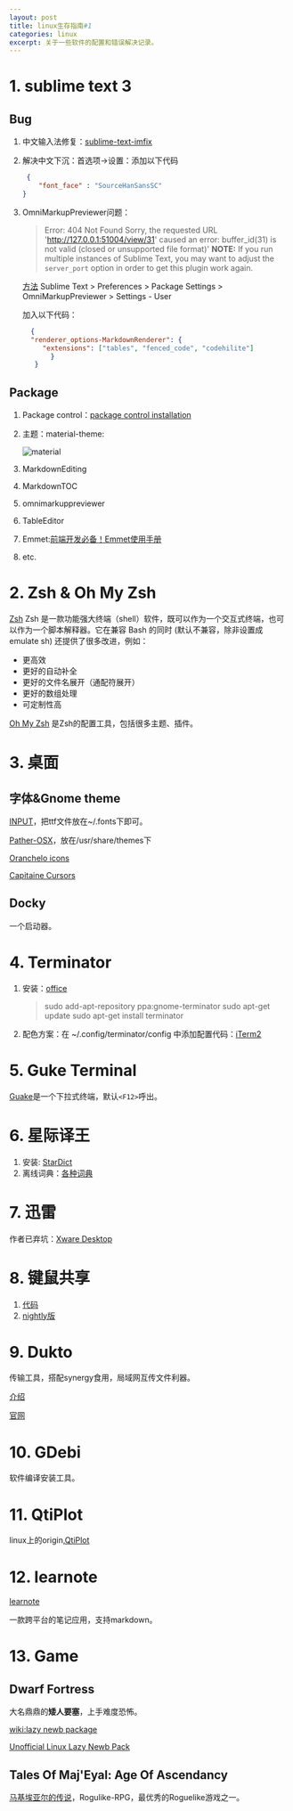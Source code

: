 ```yaml
---
layout: post
title: linux生存指南#1
categories: linux
excerpt: 关于一些软件的配置和错误解决记录。
---
```


# 1. sublime text 3

## Bug

1.  中文输入法修复：[sublime-text-imfix](https://github.com/lyfeyaj/sublime-text-imfix)
2.  解决中文下沉：首选项->设置：添加以下代码

    ~~~ json
     {
        "font_face" : "SourceHanSansSC"
    }
    ~~~

4.  OmniMarkupPreviewer问题：

    >Error: 404 Not Found
    >Sorry, the requested URL 'http://127.0.0.1:51004/view/31' caused an error:
    >buffer_id(31) is not valid (closed or unsupported file format)'
    >**NOTE:** If you run multiple instances of Sublime Text, you may want to adjust
    >the `server_port` option in order to get this plugin work again.

     [方法](http://stackoverflow.com/questions/35798823/omnimarkuppreviewer-404)
     Sublime Text > Preferences > Package Settings > OmniMarkupPreviewer > Settings - User

    加入以下代码：

    ~~~ json
      {
      "renderer_options-MarkdownRenderer": {
         "extensions": ["tables", "fenced_code", "codehilite"]
           }
       }
    ~~~

## Package
1. Package control：[package control installation](https://packagecontrol.io/installation)
2. 主题：material-theme:

    ![material](http://ww2.sinaimg.cn/mw690/66c92bc3gw1f8ngt4qtzaj218g0o9n6j.jpg)

3. MarkdownEditing
4. MarkdownTOC
5. omnimarkuppreviewer
6. TableEditor
7. Emmet:[前端开发必备！Emmet使用手册](http://www.w3cplus.com/tools/emmet-cheat-sheet.html)
8. etc.

# 2. Zsh & Oh My Zsh
[Zsh](http://www.zsh.org/) Zsh 是一款功能强大终端（shell）软件，既可以作为一个交互式终端，也可以作为一个脚本解释器。它在兼容 Bash 的同时 (默认不兼容，除非设置成 emulate sh) 还提供了很多改进，例如：
* 更高效
* 更好的自动补全
* 更好的文件名展开（通配符展开）
* 更好的数组处理
* 可定制性高

[Oh My Zsh](http://ohmyz.sh/) 是Zsh的配置工具，包括很多主题、插件。

# 3. 桌面

## 字体&Gnome theme

[INPUT](http://input.fontbureau.com/)，把ttf文件放在~/.fonts下即可。

[Pather-OSX](https://www.gnome-look.org/p/1150507/)，放在/usr/share/themes下

[Oranchelo icons](https://www.gnome-look.org/p/1151321/)

[Capitaine Cursors](https://www.gnome-look.org/p/1148692/)

## Docky

一个启动器。

# 4. Terminator
1. 安装：[office](http://gnometerminator.blogspot.jp/p/introduction.html)

    >sudo add-apt-repository ppa:gnome-terminator
    >sudo apt-get update
    >sudo apt-get install terminator

2. 配色方案：在 ~/.config/terminator/config 中添加配置代码：[iTerm2](https://github.com/mbadolato/iTerm2-Color-Schemes)

# 5. Guke Terminal
[Guake](http://guake-project.org/)是一个下拉式终端，默认`<F12>`呼出。

# 6. 星际译王
1. 安装: [StarDict](http://stardict-4.sourceforge.net/index_cn.php)
2. 离线词典：[各种词典](http://abloz.com/huzheng/stardict-dic/zh_CN/)

# 7. 迅雷
作者已弃坑：[Xware Desktop](https://github.com/Xinkai/XwareDesktop)

# 8. 键鼠共享
1. [代码](https://github.com/symless/synergy)
2. [nightly版](https://symless.com/nightly)

# 9. Dukto
传输工具，搭配synergy食用，局域网互传文件利器。

[介绍](http://www.iplaysoft.com/dukto.html)

[官网](http://www.msec.it/blog/?page_id=556)

# 10. GDebi
软件编译安装工具。

# 11. QtiPlot
linux上的origin,[QtiPlot](http://www.qtiplot.com/)

# 12. learnote
[learnote](https://leanote.com/)

一款跨平台的笔记应用，支持markdown。

# 13. Game

## Dwarf Fortress
大名鼎鼎的**矮人要塞**，上手难度恐怖。

[wiki:lazy newb package](http://dwarffortresswiki.org/Utility:Lazy_Newb_Pack)

[Unofficial Linux Lazy Newb Pack](http://www.bay12forums.com/smf/index.php?PHPSESSID=86ecf689a693ec3100c23e04c2f89d4f&topic=156011.msg6784657#msg6784657)

## Tales Of Maj'Eyal: Age Of Ascendancy
[马基埃亚尔的传说](https://te4.org/)，Rogulike-RPG，最优秀的Roguelike游戏之一。

